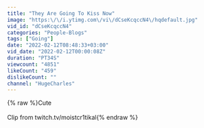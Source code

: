 ```yaml
---
title: "They Are Going To Kiss Now"
image: "https:\/\/i.ytimg.com\/vi\/dCseKcqccN4\/hqdefault.jpg"
vid_id: "dCseKcqccN4"
categories: "People-Blogs"
tags: ["Going"]
date: "2022-02-12T08:48:33+03:00"
vid_date: "2022-02-12T00:00:08Z"
duration: "PT34S"
viewcount: "4851"
likeCount: "459"
dislikeCount: ""
channel: "HugeCharles"
---
```

{% raw %}Cute<br /><br />Clip from twitch.tv/moistcr1tikal{% endraw %}
